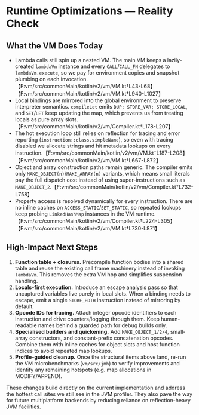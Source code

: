 # Runtime Optimizations — Reality Check

## What the VM Does Today
- Lambda calls still spin up a nested VM. The main VM keeps a lazily-created `lambdaVm` instance and every `CALL`/`CALL_FN` delegates to `lambdaVm.execute`, so we pay for environment copies and snapshot plumbing on each invocation.【F:vm/src/commonMain/kotlin/v2/vm/VM.kt†L43-L68】【F:vm/src/commonMain/kotlin/v2/vm/VM.kt†L940-L1027】
- Local bindings are mirrored into the global environment to preserve interpreter semantics. `compileLet` emits `DUP; STORE_VAR; STORE_LOCAL`, and `SET`/`LET` keep updating the map, which prevents us from treating locals as pure array slots.【F:vm/src/commonMain/kotlin/v2/vm/Compiler.kt†L178-L207】
- The hot execution loop still relies on reflection for tracing and error reporting (`instruction::class.simpleName`), so even with tracing disabled we allocate strings and hit metadata lookups on every instruction.【F:vm/src/commonMain/kotlin/v2/vm/VM.kt†L187-L208】【F:vm/src/commonMain/kotlin/v2/vm/VM.kt†L667-L872】
- Object and array construction paths remain generic. The compiler emits only `MAKE_OBJECT(n)`/`MAKE_ARRAY(n)` variants, which means small literals pay the full dispatch cost instead of using super-instructions such as `MAKE_OBJECT_2`.【F:vm/src/commonMain/kotlin/v2/vm/Compiler.kt†L732-L758】
- Property access is resolved dynamically for every instruction. There are no inline caches on `ACCESS_STATIC`/`SET_STATIC`, so repeated lookups keep probing `LinkedHashMap` instances in the VM runtime.【F:vm/src/commonMain/kotlin/v2/vm/Compiler.kt†L224-L305】【F:vm/src/commonMain/kotlin/v2/vm/VM.kt†L730-L871】

## High-Impact Next Steps
1. **Function table + closures.** Precompile function bodies into a shared table and reuse the existing call frame machinery instead of invoking `lambdaVm`. This removes the extra VM hop and simplifies suspension handling.
2. **Locals-first execution.** Introduce an escape analysis pass so that uncaptured variables live purely in local slots. When a binding needs to escape, emit a single `STORE_BOTH` instruction instead of mirroring by default.
3. **Opcode IDs for tracing.** Attach integer opcode identifiers to each instruction and drive counters/logging through them. Keep human-readable names behind a guarded path for debug builds only.
4. **Specialised builders and quickening.** Add `MAKE_OBJECT_1/2/4`, small-array constructors, and constant-prefix concatenation opcodes. Combine them with inline caches for object slots and host function indices to avoid repeated map lookups.
5. **Profile-guided cleanup.** Once the structural items above land, re-run the VM microbenchmarks (`vm/src/jmh`) to verify improvements and identify any remaining hotspots (e.g. map allocations in MODIFY/APPEND).

These changes build directly on the current implementation and address the hottest call sites we still see in the JVM profiler. They also pave the way for future multiplatform backends by reducing reliance on reflection-heavy JVM facilities.
